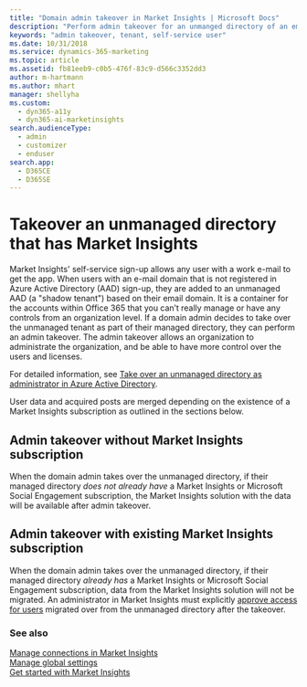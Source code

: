 ```yaml
---
title: "Domain admin takeover in Market Insights | Microsoft Docs"
description: "Perform admin takeover for an unmanged directory of an email domain."
keywords: "admin takeover, tenant, self-service user"
ms.date: 10/31/2018
ms.service: dynamics-365-marketing
ms.topic: article
ms.assetid: fb81eeb9-c0b5-476f-83c9-d566c3352dd3
author: m-hartmann
ms.author: mhart
manager: shellyha
ms.custom: 
  - dyn365-a11y
  - dyn365-ai-marketinsights
search.audienceType: 
  - admin
  - customizer
  - enduser
search.app: 
  - D365CE
  - D365SE
---
```


# Takeover an unmanaged directory that has Market Insights

Market Insights' self-service sign-up allows any user with a work e-mail to get the app. When users with an e-mail domain that is not registered in Azure Active Directory (AAD) sign-up, they are added to an unmanaged AAD (a "shadow tenant") based on their email domain. It is a container for the accounts within Office 365 that you can’t really manage or have any controls from an organization level. If a domain admin decides to take over the unmanaged tenant as part of their managed directory, they can perform an admin takeover. The admin takeover allows an organization to administrate the organization, and be able to have more control over the users and licenses.

For detailed information, see [Take over an unmanaged directory as administrator in Azure Active Directory](https://docs.microsoft.com/azure/active-directory/users-groups-roles/domains-admin-takeover).

User data and acquired posts are merged depending on the existence of a Market Insights subscription as outlined in the sections below. 

## Admin takeover without Market Insights subscription

When the domain admin takes over the unmanaged directory, if their managed directory *does not already have* a Market Insights or Microsoft Social Engagement subscription, the Market Insights solution with the data will be available after admin takeover.

## Admin takeover with existing Market Insights subscription

When the domain admin takes over the unmanaged directory, if their managed directory *already has* a Market Insights or Microsoft Social Engagement subscription, data from the Market Insights solution will not be migrated. An administrator in Market Insights must explicitly [approve access for users](assign-user-roles.md#approve-a-new-user) migrated over from the unmanaged directory after the takeover. 

### See also

[Manage connections in Market Insights](manage-connections.md)    
[Manage global settings](manage-global-settings.md)    
[Get started with Market Insights](get-started.md)